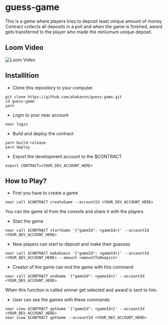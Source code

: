 # guess-game
This is a game where players tries to deposit least unique amount of money. Contract collects all deposits in a poll and when the game is finished,
award gets transferred to the player who made the miniumum unique deposit. 

## Loom Video
![Loom Video](https://www.loom.com/share/c47859a778da4f1db0b242ac09449f2f)


## Installition
* Clone this repository to your computer.
```
git clone https://github.com/ahakanzn/guess-game.git
cd guess-game
yarn
```
* Login to your near account
```
near login
```
* Build and deploy the contract
```
yarn build:release
yarn deploy
```
* Export the development account to the $CONTRACT
```
export CONTRACT=<YOUR_DEV_ACCOUNT_HERE>
```
## How to Play?
* First you have to create a game
```
near call $CONTRACT createGame --accountId <YOUR_DEV_ACCOUNT_HERE>
```
You can the game id from the console and share it with the players
* Start the game
```
near call $CONTRACT startGame '{"gameId": <gameId>}' --accountId <YOUR_DEV_ACCOUNT_HERE>
```
* Now players can start to deposit and make their guesses
```
near call $CONTRACT makeGuess '{"gameId": <gameId>}' --accountId <YOUR_DEV_ACCOUNT_HERE> --amount <amountToDeopsit>
```
* Creator of the game can end the game with this command
```
near call $CONTRACT endGame '{"gameId": <gameId>}' --accountId <YOUR_DEV_ACCOUNT_HERE>
```
When this function is called winner get selected and award is sent to him.

* User can see the games with these commands
```
near view $CONTRACT getGame '{"gameId": <gameId>}' --accountId <YOUR_DEV_ACCOUNT_HERE>
near view $CONTRACT getGame --accountId <YOUR_DEV_ACCOUNT_HERE>
```
